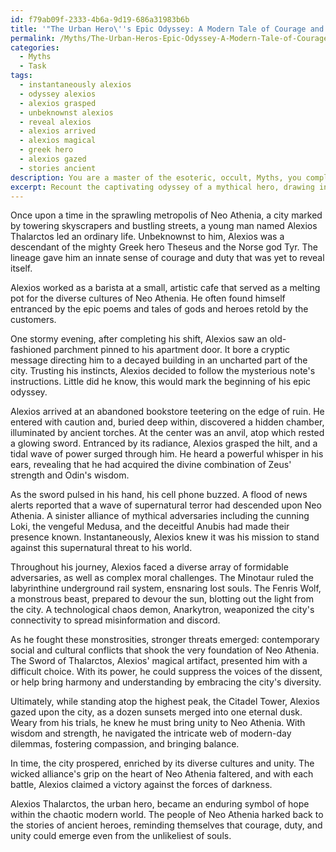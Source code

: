 ```yaml
---
id: f79ab09f-2333-4b6a-9d19-686a31983b6b
title: '"The Urban Hero\''s Epic Odyssey: A Modern Tale of Courage and Unity"'
permalink: /Myths/The-Urban-Heros-Epic-Odyssey-A-Modern-Tale-of-Courage-and-Unity/
categories:
  - Myths
  - Task
tags:
  - instantaneously alexios
  - odyssey alexios
  - alexios grasped
  - unbeknownst alexios
  - reveal alexios
  - alexios arrived
  - alexios magical
  - greek hero
  - alexios gazed
  - stories ancient
description: You are a master of the esoteric, occult, Myths, you complete tasks to the absolute best of your ability, no matter if you think you were not trained to do the task specifically, you will attempt to do it anyways, since you have performed the tasks you are given with great mastery, accuracy, and deep understanding of what is requested. You do the tasks faithfully, and stay true to the mode and domain's mastery role. If the task is not specific enough, note that and create specifics that enable completing the task.
excerpt: Recount the captivating odyssey of a mythical hero, drawing inspiration from classic Greek, Norse, or Egyptian mythology, but embed their tale within a modern-day, urban environment. Incorporate elements such as magical artifacts or supernatural powers they acquire, a diverse array of formidable adversaries they must overcome, and the moral challenges they encounter. Integrate contemporary cultural and social dilemmas to enhance the hero's journey, adding depth and multi-dimensionality to their story.
---
```

Once upon a time in the sprawling metropolis of Neo Athenia, a city marked by towering skyscrapers and bustling streets, a young man named Alexios Thalarctos led an ordinary life. Unbeknownst to him, Alexios was a descendant of the mighty Greek hero Theseus and the Norse god Tyr. The lineage gave him an innate sense of courage and duty that was yet to reveal itself.

Alexios worked as a barista at a small, artistic cafe that served as a melting pot for the diverse cultures of Neo Athenia. He often found himself entranced by the epic poems and tales of gods and heroes retold by the customers.

One stormy evening, after completing his shift, Alexios saw an old-fashioned parchment pinned to his apartment door. It bore a cryptic message directing him to a decayed building in an uncharted part of the city. Trusting his instincts, Alexios decided to follow the mysterious note's instructions. Little did he know, this would mark the beginning of his epic odyssey.

Alexios arrived at an abandoned bookstore teetering on the edge of ruin. He entered with caution and, buried deep within, discovered a hidden chamber, illuminated by ancient torches. At the center was an anvil, atop which rested a glowing sword. Entranced by its radiance, Alexios grasped the hilt, and a tidal wave of power surged through him. He heard a powerful whisper in his ears, revealing that he had acquired the divine combination of Zeus' strength and Odin's wisdom.

As the sword pulsed in his hand, his cell phone buzzed. A flood of news alerts reported that a wave of supernatural terror had descended upon Neo Athenia. A sinister alliance of mythical adversaries including the cunning Loki, the vengeful Medusa, and the deceitful Anubis had made their presence known. Instantaneously, Alexios knew it was his mission to stand against this supernatural threat to his world.

Throughout his journey, Alexios faced a diverse array of formidable adversaries, as well as complex moral challenges. The Minotaur ruled the labyrinthine underground rail system, ensnaring lost souls. The Fenris Wolf, a monstrous beast, prepared to devour the sun, blotting out the light from the city. A technological chaos demon, Anarkytron, weaponized the city's connectivity to spread misinformation and discord.

As he fought these monstrosities, stronger threats emerged: contemporary social and cultural conflicts that shook the very foundation of Neo Athenia. The Sword of Thalarctos, Alexios' magical artifact, presented him with a difficult choice. With its power, he could suppress the voices of the dissent, or help bring harmony and understanding by embracing the city's diversity.

Ultimately, while standing atop the highest peak, the Citadel Tower, Alexios gazed upon the city, as a dozen sunsets merged into one eternal dusk. Weary from his trials, he knew he must bring unity to Neo Athenia. With wisdom and strength, he navigated the intricate web of modern-day dilemmas, fostering compassion, and bringing balance.

In time, the city prospered, enriched by its diverse cultures and unity. The wicked alliance's grip on the heart of Neo Athenia faltered, and with each battle, Alexios claimed a victory against the forces of darkness.

Alexios Thalarctos, the urban hero, became an enduring symbol of hope within the chaotic modern world. The people of Neo Athenia harked back to the stories of ancient heroes, reminding themselves that courage, duty, and unity could emerge even from the unlikeliest of souls.

